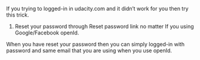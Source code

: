 <p>If you trying to logged-in in udacity.com and it didn’t work for you then try this trick.</p>

<ol>
<li>Reset your password through Reset password link no matter If you using Google/Facebook openId.</li>
</ol>

<p>When you have reset your password then you can simply logged-in with password and same email that you are using when you use openId.</p>
